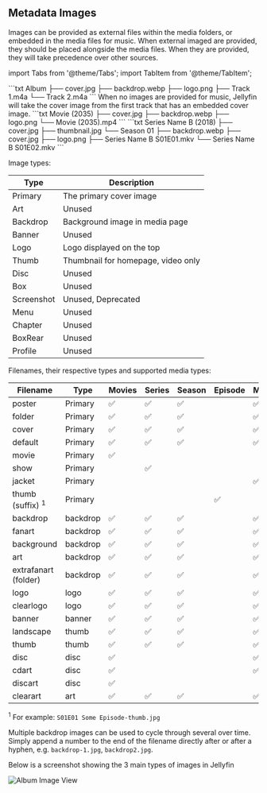 <!-- markdownlint-disable MD041 -->

## Metadata Images

Images can be provided as external files within the media folders, or embedded in the media files for music. When external imaged are provided, they should be placed alongside the media files. When they are provided, they will take precedence over other sources.

import Tabs from '@theme/Tabs';
import TabItem from '@theme/TabItem';

<Tabs>
  <TabItem value='music' label='Music'>
    ```txt
    Album
    ├── cover.jpg
    ├── backdrop.webp
    ├── logo.png
    ├── Track 1.m4a
    └── Track 2.m4a
    ```
    When no images are provided for music, Jellyfin will take the cover image from the first track that has an embedded cover image.
  </TabItem>
  <TabItem value='movies' label='Movies'>
    ```txt
    Movie (2035)
    ├── cover.jpg
    ├── backdrop.webp
    ├── logo.png
    └── Movie (2035).mp4
    ```
  </TabItem>
  <TabItem value='shows' label='Shows'>
    ```txt
    Series Name B (2018)
    ├── cover.jpg
    ├── thumbnail.jpg
    └── Season 01
        ├── backdrop.webp
        ├── cover.jpg
        ├── logo.png
        ├── Series Name B S01E01.mkv
        └── Series Name B S01E02.mkv
    ```
  </TabItem>
</Tabs>

Image types:

| Type       | Description                        |
| ---------- | ---------------------------------- |
| Primary    | The primary cover image            |
| Art        | Unused                             |
| Backdrop   | Background image in media page     |
| Banner     | Unused                             |
| Logo       | Logo displayed on the top          |
| Thumb      | Thumbnail for homepage, video only |
| Disc       | Unused                             |
| Box        | Unused                             |
| Screenshot | Unused, Deprecated                 |
| Menu       | Unused                             |
| Chapter    | Unused                             |
| BoxRear    | Unused                             |
| Profile    | Unused                             |

Filenames, their respective types and supported media types:

| Filename                    | Type     | Movies | Series | Season | Episode | Music |
| --------------------------- | -------- | ------ | ------ | ------ | ------- | ----- |
| poster                      | Primary  | ✅     | ✅     | ✅     |         | ✅    |
| folder                      | Primary  | ✅     | ✅     | ✅     |         | ✅    |
| cover                       | Primary  | ✅     | ✅     | ✅     |         | ✅    |
| default                     | Primary  | ✅     | ✅     | ✅     |         | ✅    |
| movie                       | Primary  | ✅     |        |        |         |       |
| show                        | Primary  |        | ✅     |        |         |       |
| jacket                      | Primary  |        |        |        |         | ✅    |
| thumb (suffix) <sup>1</sup> | Primary  |        |        |        | ✅      |       |
| backdrop                    | backdrop | ✅     | ✅     | ✅     |         | ✅    |
| fanart                      | backdrop | ✅     | ✅     | ✅     |         | ✅    |
| background                  | backdrop | ✅     | ✅     | ✅     |         | ✅    |
| art                         | backdrop | ✅     | ✅     | ✅     |         | ✅    |
| extrafanart (folder)        | backdrop | ✅     | ✅     | ✅     |         | ✅    |
| logo                        | logo     | ✅     | ✅     | ✅     |         | ✅    |
| clearlogo                   | logo     | ✅     | ✅     | ✅     |         | ✅    |
| banner                      | banner   | ✅     | ✅     | ✅     |         | ✅    |
| landscape                   | thumb    | ✅     | ✅     | ✅     |         | ✅    |
| thumb                       | thumb    | ✅     | ✅     | ✅     |         | ✅    |
| disc                        | disc     | ✅     |        |        |         | ✅    |
| cdart                       | disc     | ✅     |        |        |         | ✅    |
| discart                     | disc     | ✅     |        |        |         |       |
| clearart                    | art      | ✅     | ✅     | ✅     |         | ✅    |

<sup>1</sup> For example: `S01E01 Some Episode-thumb.jpg`

Multiple backdrop images can be used to cycle through several over time. Simply append a number to the end of the filename directly after or after a hyphen, e.g. `backdrop-1.jpg`, `backdrop2.jpg`.

Below is a screenshot showing the 3 main types of images in Jellyfin

![Album Image View](/images/docs/server/media/music/album-images.png)
